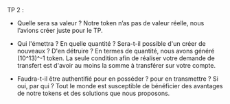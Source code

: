 TP 2 :

- Quelle sera sa valeur ?
Notre token n’as pas de valeur réelle, nous l’avions créer juste pour le TP.

- Qui l'émettra ? En quelle quantité ? Sera-t-il possible d'un créer de nouveaux ? D'en détruire ?
En termes de quantité, nous avons généré (10^13)^-1 token. La seule condition afin de réaliser votre demande de transfert est d'avoir au moins la somme à transférer sur votre compte.

- Faudra-t-il être authentifié pour en posséder ? pour en transmettre ? Si oui, par qui ?
Tout le monde est susceptible de bénéficier des avantages de notre tokens et des solutions que nous proposons.
